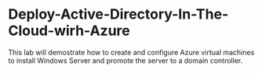 # Deploy-Active-Directory-In-The-Cloud-wirh-Azure
This lab will demostrate how to create and configure Azure virtual machines to install Windows Server and promote the server to a domain controller.
